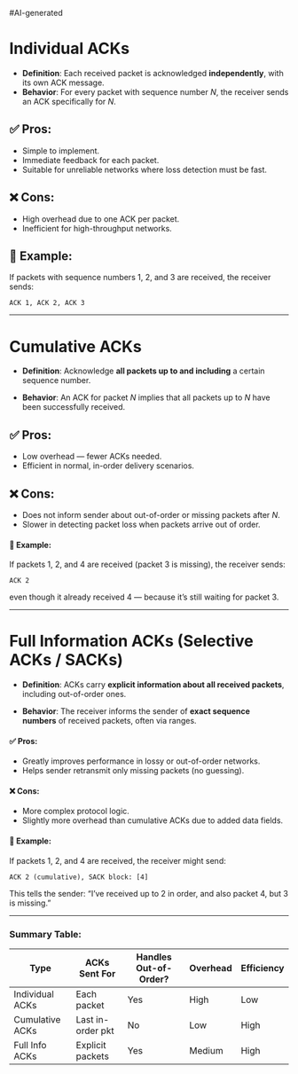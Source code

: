#AI-generated 
# Individual ACKs
- **Definition**: Each received packet is acknowledged **independently**, with its own ACK message.
- **Behavior**: For every packet with sequence number _N_, the receiver sends an ACK specifically for _N_.
## ✅ Pros:
- Simple to implement.
- Immediate feedback for each packet.
- Suitable for unreliable networks where loss detection must be fast.
## ❌ Cons:
- High overhead due to one ACK per packet.
- Inefficient for high-throughput networks.
## 📘 Example:
If packets with sequence numbers 1, 2, and 3 are received, the receiver sends:

```
ACK 1, ACK 2, ACK 3
```

---
# Cumulative ACKs
- **Definition**: Acknowledge **all packets up to and including** a certain sequence number.
    
- **Behavior**: An ACK for packet _N_ implies that all packets up to _N_ have been successfully received.
## ✅ Pros:
- Low overhead — fewer ACKs needed.
- Efficient in normal, in-order delivery scenarios.
## ❌ Cons:
- Does not inform sender about out-of-order or missing packets after _N_.
- Slower in detecting packet loss when packets arrive out of order.
#### 📘 Example:
If packets 1, 2, and 4 are received (packet 3 is missing), the receiver sends:

```
ACK 2
```

even though it already received 4 — because it’s still waiting for packet 3.

---
# Full Information ACKs (Selective ACKs / SACKs)
- **Definition**: ACKs carry **explicit information about all received packets**, including out-of-order ones.
    
- **Behavior**: The receiver informs the sender of **exact sequence numbers** of received packets, often via ranges.
#### ✅ Pros:
- Greatly improves performance in lossy or out-of-order networks.
- Helps sender retransmit only missing packets (no guessing).
#### ❌ Cons:
- More complex protocol logic.
- Slightly more overhead than cumulative ACKs due to added data fields.
#### 📘 Example:

If packets 1, 2, and 4 are received, the receiver might send:

```
ACK 2 (cumulative), SACK block: [4]
```

This tells the sender: “I’ve received up to 2 in order, and also packet 4, but 3 is missing.”

---
### Summary Table:

| Type            | ACKs Sent For     | Handles Out-of-Order? | Overhead | Efficiency |
| --------------- | ----------------- | --------------------- | -------- | ---------- |
| Individual ACKs | Each packet       | Yes                   | High     | Low        |
| Cumulative ACKs | Last in-order pkt | No                    | Low      | High       |
| Full Info ACKs  | Explicit packets  | Yes                   | Medium   | High       |
